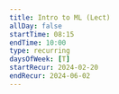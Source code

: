 ```yaml
---
title: Intro to ML (Lect)
allDay: false
startTime: 08:15
endTime: 10:00
type: recurring
daysOfWeek: [T]
startRecur: 2024-02-20
endRecur: 2024-06-02
---
```

